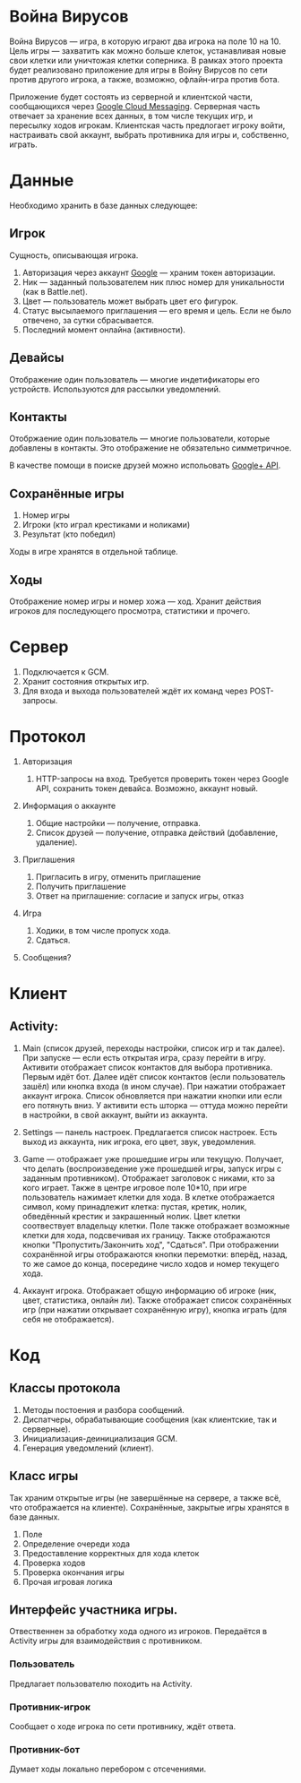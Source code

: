 # Война Вирусов

Война Вирусов — игра, в которую играют два игрока на поле 10 на 10.
Цель игры — захватить как можно больше клеток, устанавливая новые свои клетки или уничтожая клетки соперника.
В рамках этого проекта будет реализовано приложение для игры в Войну Вирусов по сети против другого игрока,
а также, возможно, офлайн-игра против бота.

Приложение будет состоять из серверной и клиентской части, сообщающихся через [Google Cloud Messaging](https://developers.google.com/cloud-messaging/).
Серверная часть отвечает за хранение всех данных, в том числе текущих игр, и пересылку ходов игрокам.
Клиентская часть предлогает игроку войти, настраивать свой аккаунт, выбрать противника для игры и, собственно, играть.

# Данные

Необходимо хранить в базе данных следующее:

## Игрок

Сущность, описывающая игрока.

1. Авторизация через аккаунт [Google](https://developers.google.com/identity/sign-in/android/) — храним токен авторизации.
1. Ник — заданный пользователем ник плюс номер для уникальности (как в Battle.net).
1. Цвет — пользователь может выбрать цвет его фигурок.
1. Статус высылаемого приглашения — его время и цель. Если не было отвечено, за сутки сбрасывается.
1. Последний момент онлайна (активности).

## Девайсы

Отображение один пользователь — многие индетификаторы его устройств.
Используются для рассылки уведомлений.

## Контакты

Отобржаение один пользователь — многие пользователи, которые добавлены в контакты.
Это отображение не обязательно симметричное.

В качестве помощи в поиске друзей можно испольовать [Google+ API](https://developers.google.com/+/mobile/android/people).

## Сохранённые игры

1. Номер игры
1. Игроки (кто играл крестиками и ноликами)
1. Результат (кто победил)

Ходы в игре хранятся в отдельной таблице.

## Ходы

Отображение номер игры и номер хожа — ход.
Хранит действия игроков для последующего просмотра, статистики и прочего.

# Сервер

1. Подключается к GCM.
1. Хранит состояния открытых игр.
1. Для входа и выхода пользователей ждёт их команд через POST-запросы.

# Протокол

1. Авторизация
	1. HTTP-запросы на вход.
		Требуется проверить токен через Google API, сохранить токен девайса.
		Возможно, аккаунт новый.

1. Информация о аккаунте
    1. Общие настройки — получение, отправка.
    1. Список друзей — получение, отправка действий (добавление, удаление).

1. Приглашения
	1. Пригласить в игру, отменить приглашение
	1. Получить приглашение
	1. Ответ на приглашение: согласие и запуск игры, отказ

1. Игра
    1. Ходики, в том числе пропуск хода.
    1. Сдаться.

1. Сообщения?

# Клиент

## Activity:

1. Main (список друзей, переходы настройки, список игр и так далее).
	При запуске — если есть открытая игра, сразу перейти в игру.
	Активити отображает список контактов для выбора противника.
	Первым идёт бот.
	Далее идёт список контактов (если пользователь зашёл) или кнопка входа (в ином случае).
	При нажатии отображает аккаунт игрока.
	Список обновляется при нажатии кнопки или если его потянуть вниз.
	У активити есть шторка — оттуда можно перейти в настройки, в свой аккаунт, выйти из аккаунта.

1. Settings — панель настроек.
	Предлагается список настроек. Есть выход из аккаунта, ник игрока, его цвет, звук, уведомления.

1. Game — отображает уже прошедшие игры или текущую.
	Получает, что делать (воспроизведение уже прошедшей игры, запуск игры с заданным противником).
    Отображает заголовок с никами, кто за кого играет.
    Также в центре игровое поле 10*10, при игре пользователь нажимает клетки для хода.
	В клетке отображается символ, кому принадлежит клетка: пустая, кретик, нолик, обведённый крестик и закрашенный нолик.
	Цвет клетки соотвествует владельцу клетки.
    Поле также отображает возможные клетки для хода, подсвечивая их границу.
	Также отображаются кнопки "Пропустить/Закончить ход", "Сдаться".
    При отображении сохранённой игры отображаются кнопки перемотки:
    вперёд, назад, то же самое до конца, посередине число ходов и номер текущего хода.

1. Аккаунт игрока.
    Отображает общую информацию об игроке (ник, цвет, статистика, онлайн ли).
    Также отображает список сохранённых игр (при нажатии открывает сохранённую игру),
    кнопка играть (для себя не отображается).

# Код

## Классы протокола
1. Методы постоения и разбора сообщений.
1. Диспатчеры, обрабатывающие сообщения (как клиентские, так и серверные).
1. Инициализация-деинициализация GCM.
1. Генерация уведомлений (клиент).

## Класс игры
Так храним открытые игры (не завершённые на сервере, а также всё, что отображается на клиенте).
Сохранённые, закрытые игры хранятся в базе данных.

1. Поле
1. Определение очереди хода
1. Предоставление корректных для хода клеток
1. Проверка ходов
1. Проверка окончания игры
1. Прочая игровая логика
	
## Интерфейс участника игры.
Отвественнен за обработку хода одного из игроков.
Передаётся в Activity игры для взаимодействия с противником.

### Пользователь
Предлагает пользователю походить на Activity.

### Противник-игрок
Сообщает о ходе игрока по сети противнику, ждёт ответа.

### Противник-бот
Думает ходы локально перебором с отсечениями.
